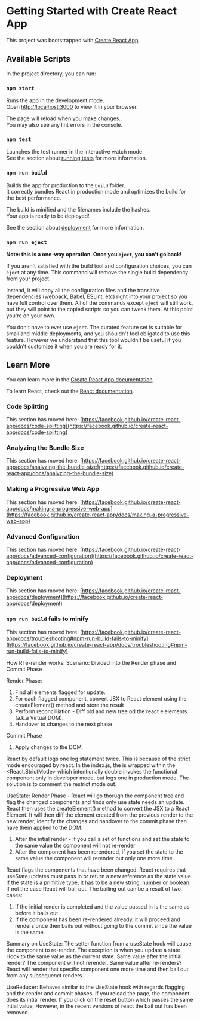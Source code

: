 # Getting Started with Create React App

This project was bootstrapped with [Create React App](https://github.com/facebook/create-react-app).

## Available Scripts

In the project directory, you can run:

### `npm start`

Runs the app in the development mode.\
Open [http://localhost:3000](http://localhost:3000) to view it in your browser.

The page will reload when you make changes.\
You may also see any lint errors in the console.

### `npm test`

Launches the test runner in the interactive watch mode.\
See the section about [running tests](https://facebook.github.io/create-react-app/docs/running-tests) for more information.

### `npm run build`

Builds the app for production to the `build` folder.\
It correctly bundles React in production mode and optimizes the build for the best performance.

The build is minified and the filenames include the hashes.\
Your app is ready to be deployed!

See the section about [deployment](https://facebook.github.io/create-react-app/docs/deployment) for more information.

### `npm run eject`

**Note: this is a one-way operation. Once you `eject`, you can't go back!**

If you aren't satisfied with the build tool and configuration choices, you can `eject` at any time. This command will remove the single build dependency from your project.

Instead, it will copy all the configuration files and the transitive dependencies (webpack, Babel, ESLint, etc) right into your project so you have full control over them. All of the commands except `eject` will still work, but they will point to the copied scripts so you can tweak them. At this point you're on your own.

You don't have to ever use `eject`. The curated feature set is suitable for small and middle deployments, and you shouldn't feel obligated to use this feature. However we understand that this tool wouldn't be useful if you couldn't customize it when you are ready for it.

## Learn More

You can learn more in the [Create React App documentation](https://facebook.github.io/create-react-app/docs/getting-started).

To learn React, check out the [React documentation](https://reactjs.org/).

### Code Splitting

This section has moved here: [https://facebook.github.io/create-react-app/docs/code-splitting](https://facebook.github.io/create-react-app/docs/code-splitting)

### Analyzing the Bundle Size

This section has moved here: [https://facebook.github.io/create-react-app/docs/analyzing-the-bundle-size](https://facebook.github.io/create-react-app/docs/analyzing-the-bundle-size)

### Making a Progressive Web App

This section has moved here: [https://facebook.github.io/create-react-app/docs/making-a-progressive-web-app](https://facebook.github.io/create-react-app/docs/making-a-progressive-web-app)

### Advanced Configuration

This section has moved here: [https://facebook.github.io/create-react-app/docs/advanced-configuration](https://facebook.github.io/create-react-app/docs/advanced-configuration)

### Deployment

This section has moved here: [https://facebook.github.io/create-react-app/docs/deployment](https://facebook.github.io/create-react-app/docs/deployment)

### `npm run build` fails to minify

This section has moved here: [https://facebook.github.io/create-react-app/docs/troubleshooting#npm-run-build-fails-to-minify](https://facebook.github.io/create-react-app/docs/troubleshooting#npm-run-build-fails-to-minify)

How RTe-render works: Scenario:
Divided into the Render phase and Commit Phase

Render Phase:
1. Find all elements flagged for update.
2. For each flagged component, convert JSX to React element using the createElement() method and store the result
3. Perform reconcilliation - Diff old and new tree od the react elelements (a.k.a Virtual DOM).
4. Handover to changes to the next phase

Commit Phase 
1. Apply changes to the DOM.


React by default logs one log statement twice. This is because of the strict mode encouraged by react. In the index.js, the <App /> is wrapped within the <React.StrictMode> which intentionally double invokes the functional component only in developer mode, but logs one in production mode. The solution is to comment the restrict mode out.

UseState:
Render Phase - React will go thorugh the component tree and flag the changed components and finds only use state needs an update. React then uses the createElement() method to convert the JSX to a React Element. It will then diff the element created from the previous render to the new render, identify the changes and handover to the commit phase then have them applied to the DOM.
1. After the intial render - if you call a set of functions and set the state to the same value the component will not re-render
2. After the component has been rerendered, if you set the state to the same value the component will rerender but only one more time.

React flags the components that have been changed. React requires that useState updates must pass in or return a new reference as the state value. If the state is a primitive type, it has to be a new string, number or boolean. If not the case React will bail out. The bailing out can be a result of two cases:
1. If the initial render is completed and the value passed in is the same as before it bails out.
2. If the component has been re-rendered already, it will proceed and renders once then bails out without going to the commit since the value is the same.

Summary on UseState:
The setter function from a useState hook will cause the component to re-render.
The exception is when you update a state Hook to the same value as the current state.
Same value after the initial render? The component will not rerender.
Same value after re-renders? React will render that specific component one more time and then bail out from any subsequenct renders.

UseReducer:
Behaves similar to the UseState hook with regards flagging and the render and commit phases.
If you reload the page, the component does its intial render. If you click on the reset button which passes the same intial value, However, in the recent versions of react the bail out has been removed.
